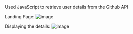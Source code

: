 Used JavaScript to retrieve user details from the Github API  

Landing Page: 
![image](https://github.com/DanielAllaga/Github-API/assets/47859210/09d3afce-0065-4bb1-a455-5dd98a22cfd4)

Displaying the details: 
![image](https://github.com/DanielAllaga/Github-API/assets/47859210/91d7aca1-97fd-48b3-a30a-60696b8682c0)
